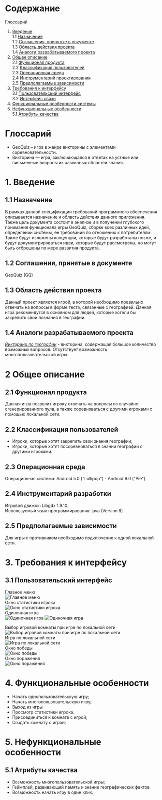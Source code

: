# Содержание
[Глоссарий](#Глоссарий)  
1. [Введение](#Введение)  
1.1 [Назначение](#Назначение)  
1.2 [Соглашения, принятые в документе](#Соглашения-принятые-в-документе)  
1.3 [Область действия проекта](#Область-действия-проекта)  
1.4 [Аналоги разрабатываемого проекта](#Аналоги-разрабатываемого-проекта)  
2. [Общее описание](#Общее-описание)  
2.1 [Функционал продукта](#Функционал-продукта)  
2.2 [Классификация пользователей](#Классификация-пользователей)  
2.3 [Операционная среда](#Операционная-среда)  
2.4 [Инструментарий проектирования](#Инструментарий-проектирования)  
2.5 [Предполагаемые зависимости](#Предполагаемые-зависимости)  
3. [Требования к интерфейсу](#Требования-к-интерфейсу)  
3.1 [Пользовательский интерфейс](#Пользовательский-интерфейс)  
3.2 [Интерфейс связи](#Интерфейс-связи)  
4. [Функциональные особенности системы](#Функциональные-особенности-системы)  
5. [Нефункциональные особенности](#Нефункциональные-особенности)  
5.1 [Атрибуты качества](#Атрибуты-качества)

# Глоссарий 
- GeoQuiz – игра в жанре викторины с элементами соревновательности.   
- Викторина — игра, заключающаяся в ответах на устные или письменные вопросы из различных областей знания.

# 1. Введение

## 1.1 Назначение 
В рамках данной спецификации требований программного обеспечения описывается назначение и область действия данного приложения. Также цель документа состоит в анализе и в получении глубокого понимания функционала игры GeoQuiz, сборке всех различных идей, определении системы, ее требований по отношению к потребителям. Также будут изложены концепции, которые будут разработаны позже, и будут документрироваться идеи, которые будут рассмотрены, но могут быть отброшены по мере развития продукта.

## 1.2 Соглашения, принятые в документе
GeoQuiz (GQ) 

## 1.3 Область действия проекта
Данный проект является игрой, в которой необходимо правильно отвечать на вопросы в форме теста, связанные с географией. Данная игра рекомендутся в основном для людей, которые хотели бы закрепить свои познания в географии.

## 1.4 Аналоги разрабатываемого проекта
*[Викторина по географии](https://play.google.com/store/apps/details?id=com.geographyquiz.triviagames)* - викторина, содержащая большое количество возможных вопросов. Отсутствует возможность многопользовательской игры.


# 2 Общее описание

## 2.1 Функционал продукта  
Данная игра позволит игроку отвечать на вопросы из случайно сгенерированного пула, а также соревноваться с другими игроками с помощью локальной сети.

## 2.2 Классификация пользователей 
 - Игроки, которые хотят закрепить свои знания географии;
 - Игроки, которые хотят посоревноваться в знании географии с другими игроками.

## 2.3 Операционная среда
Операционная система: Android 5.0 ("Lollipop") - Android 9.0 ("Pie").

## 2.4 Инструментарий разработки
Игровой движок: Libgdx 1.9.10;  
Используемый язык программирования: java (Version 8).

## 2.5 Предполагаемые зависимости 
Для игры с противником необходимо подключение к одной локальной сети.

# 3. Требования к интерфейсу

## 3.1 Пользовательский интерфейс  
Главное меню  
![Главное меню](https://github.com/RuslanGitelman/GeoQuiz/blob/master/Mockups/MainMenu.png)    
Окно статистики игрока  
![Окно статистики игрока](https://github.com/RuslanGitelman/GeoQuiz/blob/master/Mockups/Statistics.png)  
Одиночная игра  
![Одиночная игра](https://github.com/RuslanGitelman/GeoQuiz/blob/master/Mockups/SingleGameRound.png)
![Одиночная игра](https://github.com/RuslanGitelman/GeoQuiz/blob/master/Mockups/RightAnswer.png)

Выбор игровой комнаты при игре по локальной сети    
![Выбор игровой комнаты при игре по локальной сети](https://github.com/RuslanGitelman/GeoQuiz/blob/master/Mockups/LANGameRooms.png)  
Игра по локальной сети  
![Игра по локальной сети](https://github.com/RuslanGitelman/GeoQuiz/blob/master/Mockups/BattleRound.png)  
Окно победы  
![Окно победы](https://github.com/RuslanGitelman/GeoQuiz/blob/master/Mockups/Victory.png)  
Окно поражения  
![Окно поражения](https://github.com/RuslanGitelman/GeoQuiz/blob/master/Mockups/Losing.png)  

# 4. Функциональные особенности 
 - Начать однопользовательскую игру;
 - Начать многопользовательскую игру;
 - Выход из игры
 - Просмотр статистики игрока.
 - Присоединиться к комнате с игрой;
 - Создать комнату с игрой;

# 5. Нефункциональные особенности  

## 5.1 Атрибуты качества   

- Возможность многопользовательской игры;
- Геймплей, развивающий память и знание географических фактов.
- Возможность начать игру в один клик.
